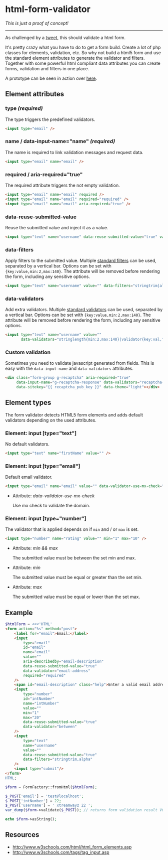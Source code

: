 # html-form-validator

*This is just a proof of concept!*

---

As challenged by a [tweet](https://twitter.com/Ocramius/status/680817040429592576), this should validate a html form.

It's pretty crazy what you have to do to get a form build. Create a lot of php classes for elements, validation,
etc. So why not build a html5 form and use the standard element attributes to generate the validator and filters.
Together with some powerful html compliant data attributes you can create forms, validation and filters in one place.

A prototype can be seen in action over [here](https://github.com/xtreamwayz/xtreamwayz.com/blob/master/src/App/Action/ContactAction.php).

## Element attributes

### type *(required)*

The type triggers the predefined validators.

```html
<input type="email" />
```

### name / data-input-name="name" *(required)*

The name is required to link validation messages and request data.

```html
<input type="email" name="email" />
```

### required / aria-required="true"

The required attribute triggers the not empty validation.

```html
<input type="email" name="email" required />
<input type="email" name="email" required="required" />
<input type="email" name="email" aria-required="true" />
```

### data-reuse-submitted-value

Reuse the submitted value and inject it as a value.

```html
<input type="text" name="username" data-reuse-submitted-value="true" value="submitted-user-name" />
```

### data-filters

Apply filters to the submitted value. Multiple
[standard filters](http://framework.zend.com/manual/current/en/modules/zend.filter.set.html)
can be used, separated by a vertical bar. Options can be set with ``{key:value,min:2,max:140}``.
The attribute will be removed before rendering the form, including any sensitive options.

```html
<input type="text" name="username" value="" data-filters="stringtrim|alpha" />
```

### data-validators

Add extra validators. Multiple
[standard validators](http://framework.zend.com/manual/current/en/modules/zend.validator.set.html)
can be used, separated by a vertical bar. Options can be set with ``{key:value,min:2,max:140}``.
The attribute will be removed before rendering the form, including any sensitive options.

```html
<input type="text" name="username" value=""
       data-validators="stringlength{min:2,max:140}|validator{key:val,foo:bar}|notempty" />
```

### Custom validation

Sometimes you need to validate javascript generated from fields. This is easy with the ``data-input-name`` and
``data-validators`` attributes.

```html
<div class="form-group g-recaptcha" aria-required="true"
     data-input-name="g-recaptcha-response" data-validators="recaptcha{key:{{ recaptcha_priv_key }}}"
     data-sitekey="{{ recaptcha_pub_key }}" data-theme="light"></div>
```

## Element types

The form validator detects HTML5 form elements and adds default validators depending on the used attributes.

### Element: input [type="text"]

No default validators.

```html
<input type="text" name="firstName" value="" />
```

### Element: input [type="email"]

Default email validator.

```html
<input type="email" name="email" value="" data-validator-use-mx-check="true" />
```

- Attribute: *data-validator-use-mx-check*

  Use mx check to validate the domain.

### Element: input [type="number"]

The validator that is applied depends on if ``min`` and / or ``max`` is set.

```html
<input type="number" name="rating" value="" min="1" max="10" />
```

- Attribute: *min && max*

  The submitted value must be between the set min and max.

- Attribute: *min*

  The submitted value must be equal or greater than the set min.

- Attribute: *max*

  The submitted value must be equal or lower than the set max.

## Example

```php
$htmlForm = <<<'HTML'
<form action="%s" method="post">
    <label for="email">Email:</label>
    <input
        type="email"
        id="email"
        name="email"
        value=""
        aria-describedby="email-description"
        data-reuse-submitted-value="true"
        data-validator="email-address"
        required="required"
    />
    <span id="email-description" class="help">Enter a valid email address</span>
    <input
        type="number"
        id="intNumber"
        name="intNumber"
        value=""
        min="1"
        max="20"
        data-reuse-submitted-value="true"
        data-validator="between"
    />
    <input
        type="text"
        name="username"
        value=""
        data-reuse-submitted-value="true"
        data-filters="stringtrim,alpha"
    />
    <input type="submit"/>
</form>
HTML;

$form = FormFactory::fromHtml($htmlForm);

$_POST['email'] = 'test@localhost';
$_POST['intNumber'] = 22;
$_POST['username'] = ' xtreamwayz 22 ';
var_dump($form->validate($_POST)); // returns form validation result VO

echo $form->asString();
```

## Resources
- http://www.w3schools.com/html/html_form_elements.asp
- http://www.w3schools.com/tags/tag_input.asp
